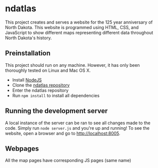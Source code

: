 # ndatlas

This project creates and serves a website for the 125 year anniversary of North
Dakota. This website is programmed using HTML, CSS, and JavaScript to
show different maps representing different data throughout North Dakota's
history.

## Preinstallation

This project should run on any machine. However, it has only been thoroughly
tested on Linux and Mac OS X.

- Install [NodeJS](https://nodejs.org/en/)
- Clone the [ndatlas repository](https://github.com/UND-CSCI491/nd125)
- Enter the ndatlas repository
- Run `npm install` to install all dependencies

## Running the development server

A local instance of the server can be ran to see all changes made to the code.
Simply run `node server.js` and you're up and running! To see the website, open a browser and go to [http://localhost:8005](http://localhost:8005).

## Webpages

All the map pages have corresponding JS pages (same name)
